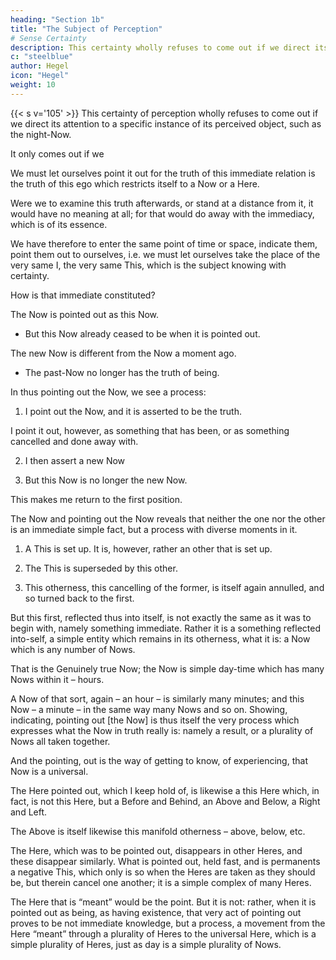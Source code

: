 ```yaml
---
heading: "Section 1b"
title: "The Subject of Perception"
# Sense Certainty
description: This certainty wholly refuses to come out if we direct its attention to a Now that is night, or an I to whom it is night. We will go to it and let ourselves point out the Now that is asserted.
c: "steelblue"
author: Hegel
icon: "Hegel"
weight: 10
---
```



{{< s v='105' >}} This certainty of perception wholly refuses to come out if we direct its attention to a specific instance of its perceived object, such as the night-Now.
 <!-- that is night, or an I to whom it is night.  -->

<!-- We will go to it and let ourselves point out the Now that is asserted.  -->

It only comes out if we 

We must let ourselves point it out for the truth of this immediate relation is the truth of this ego which restricts itself to a Now or a Here. 

Were we to examine this truth afterwards, or stand at a distance from it, it would have no meaning at all; for that would do away with the immediacy, which is of its essence.

We have therefore to enter the same point of time or space, indicate them, point them out to ourselves, i.e. we must let ourselves take the place of the very same I, the very same This, which is the subject knowing with certainty. 

How is that immediate constituted? 

<!-- , which is shown to us. -->

<!-- Φ 106.  -->

The Now is pointed out as this Now.
- But this Now already ceased to be when it is pointed out. 

The new Now is different from the Now a moment ago. 
- The past-Now no longer has the truth of being. 

 <!-- as it is shown to us is one that has been, and that is its truth; it does not have , of something that is. No doubt this is true, that it has been; but what has been is in point of fact not genuinely real, it is not, and the point in question concerned what is, concerned being. -->

<!-- Φ 107.  -->

In thus pointing out the Now, we see a process:

1. I point out the Now, and it is asserted to be the truth. 

I point it out, however, as something that has been, or as something cancelled and done away with. 

2. I then assert a new Now

3. But this Now is no longer the new Now. 

This makes me return to the first position. 

<!-- I thus annul and pass beyond that first truth and in the second place I now assert as the second truth that it has been, that it is superseded.  -->

<!-- But, thirdly, what has been is not; I then supersede, cancel, its having been, the fact of its being annulled, the second truth, negate thereby the negation of the Now and return in so doing to the first position: that Now is.  -->

The Now and pointing out the Now reveals that neither the one nor the other is an immediate simple fact, but a process with diverse moments in it. 

1. A This is set up. It is, however, rather an other that is set up. 

2. The This is superseded by this other. 

3. This otherness, this cancelling of the former, is itself again annulled, and so turned back to the first. 

But this first, reflected thus into itself, is not exactly the same as it was to begin with, namely something immediate. Rather it is a something reflected into-self, a simple entity which remains in its otherness, what it is: a Now which is any number of Nows.

That is the Genuinely true Now; the Now is simple day-time which has many Nows within it – hours. 

A Now of that sort, again – an hour – is similarly many minutes; and this Now – a minute – in the same way many Nows and so on. Showing, indicating, pointing out [the Now] is thus itself the very process which expresses what the Now in truth really is: namely a result, or a plurality of Nows all taken together. 

And the pointing, out is the way of getting to know, of experiencing, that Now is a universal.

<!-- Φ 108.  -->

The Here pointed out, which I keep hold of, is likewise a this Here which, in fact, is not this Here, but a Before and Behind, an Above and Below, a Right and Left. 

The Above is itself likewise this manifold otherness – above, below, etc. 

The Here, which was to be pointed out, disappears in other Heres, and these disappear similarly. What is pointed out, held fast, and is permanents a negative This, which only is so when the Heres are taken as they should be, but therein cancel one another; it is a simple complex of many Heres. 

The Here that is “meant” would be the point. But it is not: rather, when it is pointed out as being, as having existence, that very act of pointing out proves to be not immediate knowledge, but a process, a movement from the Here “meant” through a plurality of Heres to the universal Here, which is a simple plurality of Heres, just as day is a simple plurality of Nows.


